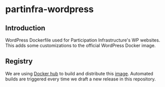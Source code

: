 # partinfra-wordpress
## Introduction
WordPress Dockerfile used for Participation Infrastructure's WP websites. This adds some customizations to the official WordPress Docker image.
## Registry
We are using [Docker hub](https://hub.docker.com/) to build and distribute this [image](https://hub.docker.com/r/partinfra/partinfra-wordpress/).
Automated builds are triggered every time we draft a new release in this repository.
